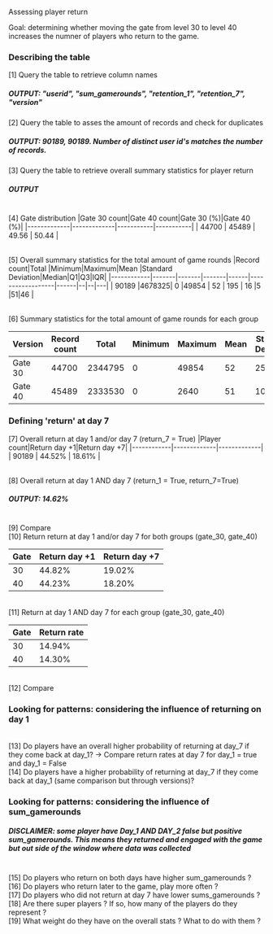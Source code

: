 Assessing player return

Goal: determining whether moving the gate from level 30 to level 40 increases the numner of players who return to the game.

### Describing the table
[1] Query the table to retrieve column names

##### OUTPUT: "userid", "sum_gamerounds", "retention_1", "retention_7", "version"

[2] Query the table to asses the amount of records and check for duplicates

##### OUTPUT: 90189, 90189. Number of distinct user id's matches the number of records.

[3] Query the table to retrieve overall summary statistics for player return
##### OUTPUT

<br>[4] Gate distribution
|Gate 30 count|Gate 40 count|Gate 30 (%)|Gate 40 (%)|
|-------------|-------------|-----------|-----------|
|    44700    |    45489    |   49.56   |   50.44   |
			

<br>[5] Overall summary statistics for the total amount of game rounds
|Record count|Total  |Minimum|Maximum|Mean  |Standard Deviation|Median|Q1|Q3|IQR|
|------------|-------|-------|-------|------|------------------|------|--|--|---|
|   90189    |4678325|   0   |49854  |  52  |	     195       |  16  |5 |51|46 |

<br>[6] Summary statistics for the total amount of game rounds for each group

|Version|Record count|Total  |Minimum|Maximum|Mean  |Standard Deviation|Median|Q1|Q3|IQR|
|-------|------------|-------|-------|-------|------|------------------|------|--|--|---|
|Gate 30|   44700    |2344795|   0   |49854  |  52  |	     257       |  17  |5 |50|45 |
|Gate 40|   45489    |2333530|   0   |2640   |  51  |	     103       |  16  |5 |52|47 |

### Defining 'return' at day 7
[7] Overall return at day 1 and/or day 7 (return_7 = True)
|Player count|Return day +1|Return day +7|
|------------|-------------|-------------|
|   90189    |   44.52%    |   18.61%    |

<br>[8] Overall return at day 1 AND day 7 (return_1 = True, return_7=True)

##### OUTPUT: 14.62%
<br>[9] Compare
<br>[10] Return return at day 1 and/or day 7  for both groups (gate_30, gate_40)

|Gate|Return day +1|Return day +7|
|----|-------------|-------------|
|30  |   44.82%    |   19.02%    |
|40  |   44.23%    |   18.20%    |
	
<br>[11] Return at day 1 AND day 7 for each group (gate_30, gate_40)

|Gate|Return rate|
|----|-----------|
|30  |   14.94%  |
|40  |   14.30%  |

<br>[12] Compare

### Looking for patterns: considering the influence of returning on day 1
<br>[13] Do players have an overall higher probability of returning at day_7 if they come back at day_1? -> Compare return rates at day 7 for day_1 = true and day_1 = False
<br>[14] Do players have a higher probability of returning at day_7 if they come back at day_1 (same comparison but through versions)?

### Looking for patterns: considering the influence of sum_gamerounds
##### DISCLAIMER: some player have Day_1 AND DAY_2 false but positive sum_gamerounds. This means they returned and engaged with the game but out side of the window where data was collected
<br>[15] Do players who return on both days have higher sum_gamerounds ?
<br>[16] Do players who return later to the game, play more often ?
<br>[17] Do players who did not return at day 7 have lower sums_gamerounds ?
<br>[18] Are there super players ? If so, how many of the players do they represent ?
<br>[19] What weight do they have on the overall stats ? What to do with them ?
